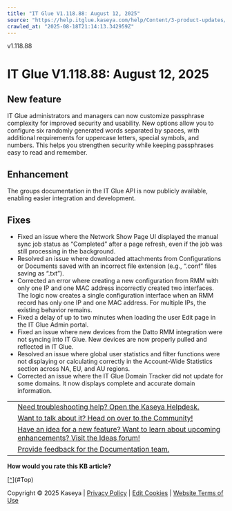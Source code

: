 ```yaml
---
title: "IT Glue V1.118.88: August 12, 2025"
source: "https://help.itglue.kaseya.com/help/Content/3-product-updates/it-glue-release-notes/V1.118.88-2025-08-12.htm"
crawled_at: "2025-08-18T21:14:13.342959Z"
---
```


v1.118.88

# IT Glue V1.118.88: August 12, 2025

## New feature

IT Glue administrators and managers can now customize passphrase complexity for improved security and usability. New options allow you to configure six randomly generated words separated by spaces, with additional requirements for uppercase letters, special symbols, and numbers. This helps you strengthen security while keeping passphrases easy to read and remember.

## Enhancement

The groups documentation in the IT Glue API is now publicly available, enabling easier integration and development.

## Fixes

* Fixed an issue where the Network Show Page UI displayed the manual sync job status as “Completed” after a page refresh, even if the job was still processing in the background.
* Resolved an issue where downloaded attachments from Configurations or Documents saved with an incorrect file extension (e.g., “.conf” files saving as “.txt”).
* Corrected an error where creating a new configuration from RMM with only one IP and one MAC address incorrectly created two interfaces. The logic now creates a single configuration interface when an RMM record has only one IP and one MAC address. For multiple IPs, the existing behavior remains.
* Fixed a delay of up to two minutes when loading the user Edit page in the IT Glue Admin portal.
* Fixed an issue where new devices from the Datto RMM integration were not syncing into IT Glue. New devices are now properly pulled and reflected in IT Glue.
* Resolved an issue where global user statistics and filter functions were not displaying or calculating correctly in the Account-Wide Statistics section across NA, EU, and AU regions.
* Corrected an issue where the IT Glue Domain Tracker did not update for some domains. It now displays complete and accurate domain information.

|  |  |
| --- | --- |
|  | [Need troubleshooting help? Open the Kaseya Helpdesk.](https://helpdesk.kaseya.com/) |
|  | [Want to talk about it? Head on over to the Community!](https://community.kaseya.com/it-operations) |
|  | [Have an idea for a new feature? Want to learn about upcoming enhancements? Visit the Ideas forum!](https://community.kaseya.com/ideas/categories/ITGlue-ideas-portal) |
|  | [Provide feedback for the Documentation team.](javascript:(function()%7BSendLinkByMail()%3B%7D)()%3B) |

**How would you rate this KB article?**

[[^](#Top)](#Top)

Copyright © 2025 Kaseya | [Privacy Policy](https://www.kaseya.com/legal/kaseya-privacy-statement/) | [Edit Cookies](#) | [Website Terms of Use](https://www.kaseya.com/legal/website-terms-of-use/)
